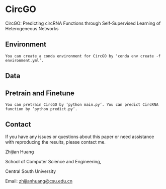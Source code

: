 # CircGO
CircGO: Predicting circRNA Functions through Self-Supervised Learning of Heterogeneous Networks

## Environment
`You can create a conda environment for CircGO by ‘conda env create -f environment.yml‘.`

## Data


## Pretrain and Finetune
`You can pretrain CircGO by ‘python main.py‘. You can predict CircRNA function by ‘python predict.py‘.`

## Contact
If you have any issues or questions about this paper or need assistance with reproducing the results, please contact me.

Zhijian Huang

School of Computer Science and Engineering,

Central South University

Email: zhijianhuang@csu.edu.cn
